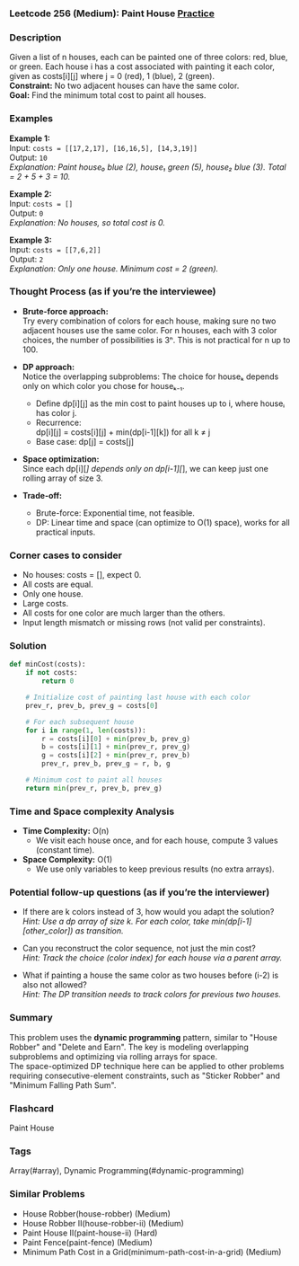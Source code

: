 ### Leetcode 256 (Medium): Paint House [Practice](https://leetcode.com/problems/paint-house)

### Description  
Given a list of n houses, each can be painted one of three colors: red, blue, or green. Each house i has a cost associated with painting it each color, given as costs[i][j] where j = 0 (red), 1 (blue), 2 (green).  
**Constraint:** No two adjacent houses can have the same color.  
**Goal:** Find the minimum total cost to paint all houses.


### Examples  

**Example 1:**  
Input: `costs = [[17,2,17], [16,16,5], [14,3,19]]`  
Output: `10`  
*Explanation: Paint house₀ blue (2), house₁ green (5), house₂ blue (3). Total = 2 + 5 + 3 = 10.*

**Example 2:**  
Input: `costs = []`  
Output: `0`  
*Explanation: No houses, so total cost is 0.*

**Example 3:**  
Input: `costs = [[7,6,2]]`  
Output: `2`  
*Explanation: Only one house. Minimum cost = 2 (green).*


### Thought Process (as if you’re the interviewee)  

- **Brute-force approach:**  
  Try every combination of colors for each house, making sure no two adjacent houses use the same color. For n houses, each with 3 color choices, the number of possibilities is 3ⁿ. This is not practical for n up to 100.

- **DP approach:**  
  Notice the overlapping subproblems: The choice for houseₖ depends only on which color you chose for houseₖ₋₁.  
  - Define dp[i][j] as the min cost to paint houses up to i, where houseᵢ has color j.
  - Recurrence:  
    dp[i][j] = costs[i][j] + min(dp[i-1][k]) for all k ≠ j
  - Base case: dp[j] = costs[j]

- **Space optimization:**  
  Since each dp[i][*] depends only on dp[i-1][*], we can keep just one rolling array of size 3.

- **Trade-off:**  
  - Brute-force: Exponential time, not feasible.
  - DP: Linear time and space (can optimize to O(1) space), works for all practical inputs.


### Corner cases to consider  
- No houses: costs = [], expect 0.
- All costs are equal.
- Only one house.
- Large costs.
- All costs for one color are much larger than the others.
- Input length mismatch or missing rows (not valid per constraints).


### Solution

```python
def minCost(costs):
    if not costs:
        return 0

    # Initialize cost of painting last house with each color
    prev_r, prev_b, prev_g = costs[0]

    # For each subsequent house
    for i in range(1, len(costs)):
        r = costs[i][0] + min(prev_b, prev_g)
        b = costs[i][1] + min(prev_r, prev_g)
        g = costs[i][2] + min(prev_r, prev_b)
        prev_r, prev_b, prev_g = r, b, g

    # Minimum cost to paint all houses
    return min(prev_r, prev_b, prev_g)
```


### Time and Space complexity Analysis  

- **Time Complexity:** O(n)  
  - We visit each house once, and for each house, compute 3 values (constant time).  
- **Space Complexity:** O(1)  
  - We use only variables to keep previous results (no extra arrays).


### Potential follow-up questions (as if you’re the interviewer)  

- If there are k colors instead of 3, how would you adapt the solution?  
  *Hint: Use a dp array of size k. For each color, take min(dp[i-1][other_color]) as transition.*

- Can you reconstruct the color sequence, not just the min cost?  
  *Hint: Track the choice (color index) for each house via a parent array.*

- What if painting a house the same color as two houses before (i-2) is also not allowed?  
  *Hint: The DP transition needs to track colors for previous two houses.*


### Summary

This problem uses the **dynamic programming** pattern, similar to "House Robber" and "Delete and Earn". The key is modeling overlapping subproblems and optimizing via rolling arrays for space.  
The space-optimized DP technique here can be applied to other problems requiring consecutive-element constraints, such as "Sticker Robber" and "Minimum Falling Path Sum".


### Flashcard
Paint House

### Tags
Array(#array), Dynamic Programming(#dynamic-programming)

### Similar Problems
- House Robber(house-robber) (Medium)
- House Robber II(house-robber-ii) (Medium)
- Paint House II(paint-house-ii) (Hard)
- Paint Fence(paint-fence) (Medium)
- Minimum Path Cost in a Grid(minimum-path-cost-in-a-grid) (Medium)
